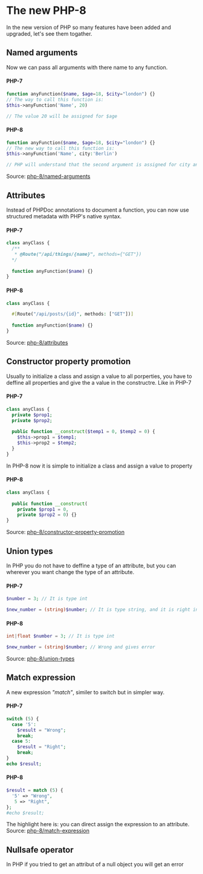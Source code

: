 # The new PHP-8

In the new version of PHP so many features have been added and upgraded, let's see them togather.


## Named arguments
Now we can pass all arguments with there name to any function.
#### PHP-7
```php
function anyFunction($name, $age=18, $city="london") {}
// The way to call this function is:
$this->anyFunction('Name', 20)

// The value 20 will be assigned for $age
```
#### PHP-8
```php
function anyFunction($name, $age=18, $city="london") {}
// The new way to call this function is:
$this->anyFunction('Name', city:'Berlin')

// PHP will understand that the second argument is assigned for city and $age will still as deffined
```
Source: [php-8/named-arguments](https://www.php.net/releases/8.0/en.php#named-arguments)


## Attributes
Instead of PHPDoc annotations to document a function, you can now use structured metadata with PHP's native syntax. 

#### PHP-7
```php
class anyClass {
  /**
   * @Route("/api/things/{name}", methods={"GET"})
  */
  
  function anyFunction($name) {}
}
```

#### PHP-8
```php
class anyClass {

  #[Route("/api/posts/{id}", methods: ["GET"])]
  
  function anyFunction($name) {}
}
```
Source: [php-8/attributes](https://www.php.net/releases/8.0/en.php#attributes)


## Constructor property promotion
Usually to initialize a class and assign a value to all porperties, you have to deffine all properties and give the a value in the constructre. 
Like in PHP-7
#### PHP-7
```php
class anyClass {
  private $prop1;
  private $prop2;
  
  public function __construct($temp1 = 0, $temp2 = 0) {
    $this->prop1 = $temp1;
    $this->prop2 = $temp2;
  }
}
```
In PHP-8 now it is simple to initialize a class and assign a value to property

#### PHP-8
```php
class anyClass {
 
  public function __construct(
    private $prop1 = 0, 
    private $prop2 = 0) {}
}
```
Source: [php-8/constructor-property-promotion](https://www.php.net/releases/8.0/en.php#constructor-property-promotion)


## Union types
In PHP you do not have to deffine a type of an attribute, but you can wherever you want change the type of an attribute.

#### PHP-7

```php
$number = 3; // It is type int

$new_number = (string)$number; // It is type string, and it is right in PHP-7. Although you want to assign just number in the $number.
```

#### PHP-8
```php
int|float $number = 3; // It is type int

$new_number = (string)$number; // Wrong and gives error
```
Source: [php-8/union-types](https://www.php.net/releases/8.0/en.php#union-types)

## Match expression
A new expression *"match"*, similer to switch but in simpler way.

#### PHP-7
```php
switch (5) {
  case '5':
    $result = "Wrong";
    break;
  case 5:
    $result = "Right";
    break;
}
echo $result;
```

#### PHP-8
```php
$result = match (5) {
  '5' => "Wrong",
   5 => "Right",
};
#echo $result;
```

The highlight here is: you can direct assign the expression to an attribute.
Source: [php-8/match-expression](https://www.php.net/releases/8.0/en.php#match-expression)

## Nullsafe operator
In PHP if you tried to get an attribut of a null object you will get an error
